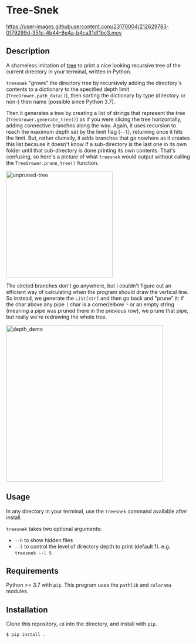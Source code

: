 # Tree-Snek

https://user-images.githubusercontent.com/23170004/212629783-0f79299d-351c-4b44-8e4a-b4ca31df1bc3.mov

## Description

A shameless imitation of [tree](https://www.computerhope.com/unix/tree.htm) to print a nice looking recursive tree of the current directory in your terminal, written in Python.

`treesnek` "grows" the directory tree by recursively adding the directory's contents to a dictionary to the specified depth limit (`TreeGrower.path_data()`), then sorting the dictionary by type (directory or non-) then name (possible since Python 3.7).

Then it generates a tree by creating a list of strings that represent the tree (`TreeGrower.generate_tree()`) as if you were slicing the tree horizontally, adding connective branches along the way. Again, it uses recursion to reach the maximum depth set by the limit flag (`--l`), returning once it hits the limit. But, rather clumsily, it adds branches that go nowhere as it creates this list because it doesn't know if a sub-directory is the last one in its own folder until that sub-directory is done printing its own contents. That's confusing, so here's a picture of what `treesnek` would output without calling the `TreeGrower.prune_tree()` function.

<img width="290" alt="unpruned-tree" src="https://user-images.githubusercontent.com/23170004/212633338-aff0b461-35c3-41bd-9945-80b5006c7831.png">

The circled branches don't go anywhere, but I couldn't figure out an efficient way of calculating when the program should draw the vertical line. So instead, we generate the `List[str]` and then go back and "prune" it: if the char above any pipe `│` char is a corner/elbow `└` or an empty string (meaning a pipe was pruned there in the previous row), we prune that pipe, but really we're redrawing the whole tree.

<img width="427" alt="depth_demo" src="https://user-images.githubusercontent.com/23170004/212630129-028e88dd-c5c3-4224-84ae-8bdd15c0c4a9.png">

## Usage

In any directory in your terminal, use the `treesnek` command available after install.

`treesnek` takes two optional arguments:

- `--h` to show hidden files
- `--l` to control the level of directory depth to print (default 1). e.g. `treesnek --l 5`


## Requirements

Python >= 3.7 with `pip`. This program uses the `pathlib` and `colorama` modules.

## Installation

Clone this repository, `cd` into the directory, and install with `pip`.

`$ pip install .`
